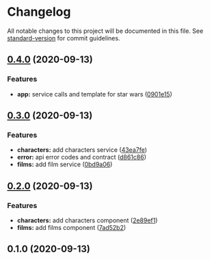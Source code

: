 # Changelog

All notable changes to this project will be documented in this file. See [standard-version](https://github.com/conventional-changelog/standard-version) for commit guidelines.

## [0.4.0](https://github.com/dharmik0810/star-wars/compare/v0.3.0...v0.4.0) (2020-09-13)

### Features

- **app:** service calls and template for star wars ([0901e15](https://github.com/dharmik0810/star-wars/commit/0901e15c192130f5fad9f8a322ca942389d1ea36))

## [0.3.0](https://github.com/dharmik0810/star-wars/compare/v0.2.0...v0.3.0) (2020-09-13)

### Features

- **characters:** add characters service ([43ea7fe](https://github.com/dharmik0810/star-wars/commit/43ea7fe3d22cc25612771aa80a4057c883c47ecc))
- **error:** api error codes and contract ([d861c86](https://github.com/dharmik0810/star-wars/commit/d861c8636eafd4bbdcab34c4048457203ea9c20f))
- **films:** add film service ([0bd9a06](https://github.com/dharmik0810/star-wars/commit/0bd9a062db211d0daa8622273ad21fe4819d8ea3))

## [0.2.0](https://github.com/dharmik0810/star-wars/compare/v0.1.0...v0.2.0) (2020-09-13)

### Features

- **characters:** add characters component ([2e89ef1](https://github.com/dharmik0810/star-wars/commit/2e89ef1fd6eaca997ba15cdbe30109a9a25462ad))
- **films:** add films component ([7ad52b2](https://github.com/dharmik0810/star-wars/commit/7ad52b2e452b2eb663e16ba113e17dee0181fd9c))

## 0.1.0 (2020-09-13)
